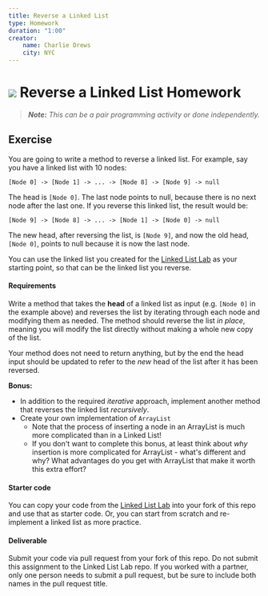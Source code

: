 ```yaml
---
title: Reverse a Linked List
type: Homework
duration: "1:00"
creator:
    name: Charlie Drews
    city: NYC
---
```


# ![](https://ga-dash.s3.amazonaws.com/production/assets/logo-9f88ae6c9c3871690e33280fcf557f33.png) Reverse a Linked List Homework

> ***Note:*** _This can be a pair programming activity or done independently._

## Exercise

You are going to write a method to reverse a linked list. For example, say you have a linked list with 10 nodes:
```
[Node 0] -> [Node 1] -> ... -> [Node 8] -> [Node 9] -> null
```

The head is `[Node 0]`. The last node points to null, because there is no next node after the last one. If you reverse this linked list, the result would be:
```
[Node 9] -> [Node 8] -> ... -> [Node 1] -> [Node 0] -> null
```

The new head, after reversing the list, is `[Node 9]`, and now the old head, `[Node 0]`, points to null because it is now the last node.

You can use the linked list you created for the [Linked List Lab](https://github.com/ga-adi-nyc/linked-list-lab) as your starting point, so that can be the linked list you reverse.

#### Requirements

Write a method that takes the **head** of a linked list as input (e.g. `[Node 0]` in the example above) and reverses the list by iterating through each node and modifying them as needed. The method should reverse the list _in place_, meaning you will modify the list directly without making a whole new copy of the list.

Your method does not need to return anything, but by the end the head input should be updated to refer to the _new_ head of the list after it has been reversed.


**Bonus:**
- In addition to the required _iterative_ approach, implement another method that reverses the linked list _recursively_.
- Create your own implementation of `ArrayList`
  - Note that the process of inserting a node in an ArrayList is much more complicated than in a Linked List!
  - If you don't want to complete this bonus, at least think about _why_ insertion is more complicated for ArrayList - what's different and why? What advantages do you get with ArrayList that make it worth this extra effort?

#### Starter code

You can copy your code from the [Linked List Lab](https://github.com/ga-adi-nyc/linked-list-lab) into your fork of this repo and use that as starter code. Or, you can start from scratch and re-implement a linked list as more practice.

#### Deliverable

Submit your code via pull request from your fork of this repo. Do not submit this assignment to the Linked List Lab repo. If you worked with a partner, only one person needs to submit a pull request, but be sure to include both names in the pull request title.
